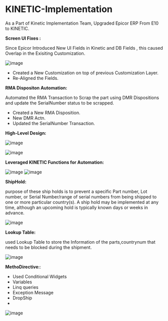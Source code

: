 # KINETIC-Implementation

As a Part of Kinetic Implementation Team, Upgraded Epicor ERP From E10 to KINETIC.

**Screen UI Fixes :**

Since Epicor Introduced New UI Fields in Kinetic and DB Fields , this caused Overlap in the Exisiting Customization.

![image](https://github.com/MuraliDharanGopalakrishnan/KINETIC-Implementation/assets/102019076/5cf55e41-6f1d-41f3-86e0-5a9eefe2ec57)
* Created  a New Customization on top of previous Customization Layer.
* Re-Aligned the Fields.

**RMA Dispositon Automation:**

Automated the  RMA Transaction to Scrap the part using DMR Dispositions and update the SerialNumber status to be scrapped.

* Created  a New RMA Disposition.
* New DMR Actn.
* Updated the SerialNumber Transaction.

**High-Level Design:**

![image](https://github.com/MuraliDharanGopalakrishnan/KINETIC-Implementation/assets/102019076/ac258b57-40a8-4231-a240-82f3d953ebb3)

![image](https://github.com/MuraliDharanGopalakrishnan/KINETIC-Implementation/assets/102019076/3e1295c5-5612-4cdb-ba06-e108f32fda16)

**Leveraged KINETIC Functions for Automation:**

![image](https://github.com/MuraliDharanGopalakrishnan/KINETIC-Implementation/assets/102019076/1b9db631-5f06-4e86-9e9c-85579cec7f01)
![image](https://github.com/MuraliDharanGopalakrishnan/KINETIC-Implementation/assets/102019076/006807bb-d629-4145-ac7a-2b330d20ba61)




**ShipHold:**

purpose of these ship holds is to prevent a specific Part number, Lot number, or Serial Number/range of serial numbers from being shipped to one or more particular country(s). 
A ship hold may be implemented at any time, although an upcoming hold is typically known days or weeks in advance. 

![image](https://github.com/MuraliDharanGopalakrishnan/KINETIC-Implementation/assets/102019076/86e4924d-dca5-4340-a997-207705d9b077)


**Lookup Table:**

used Lookup Table to store the Information of the parts,countrynum that needs to be blocked during the shipment.

![image](https://github.com/MuraliDharanGopalakrishnan/KINETIC-Implementation/assets/102019076/5a8c2d79-5249-41c8-8c6f-24ea7ab9d89f)


**MethoDirective:**:
* Used Conditional Widgets
* Variables
* Linq queries
* Exception Message
* DropShip
* 
![image](https://github.com/MuraliDharanGopalakrishnan/KINETIC-Implementation/assets/102019076/7aa83346-c462-4fb7-bcb1-37a7c623a0e6)




